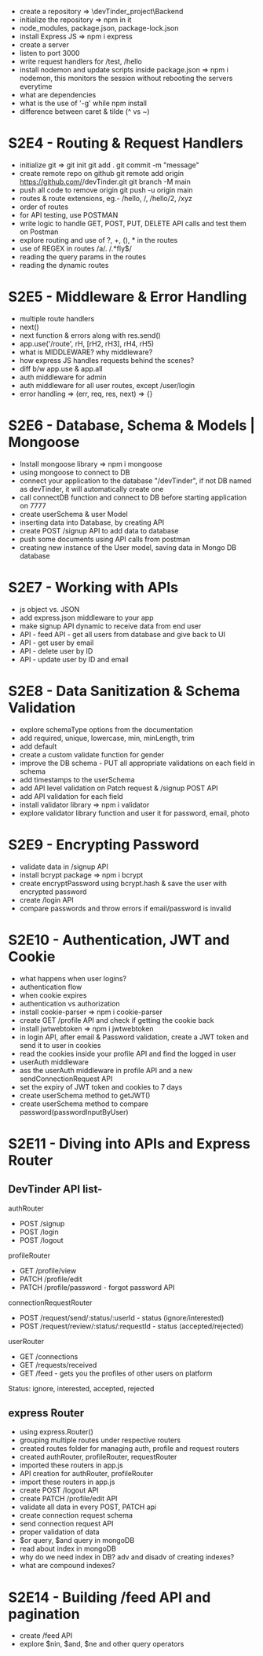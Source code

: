 - create a repository => \devTinder_project\Backend
- initialize the repository => npm in it
- node_modules, package.json, package-lock.json
- install Express JS => npm i express
- create a server
- listen to port 3000
- write request handlers for /test, /hello
- install nodemon and update scripts inside package.json => npm i nodemon, this monitors the session without rebooting the servers everytime
- what are dependencies
- what is the use of '-g' while npm install
- difference between caret & tilde (^ vs ~)

# S2E4 - Routing & Request Handlers

- initialize git =>
  git init
  git add .
  git commit -m "message"
- create remote repo on github
  git remote add origin https://github.com/<username>/devTinder.git
  git branch -M main
- push all code to remove origin
  git push -u origin main
- routes & route extensions, eg.- /hello, /, /hello/2, /xyz
- order of routes
- for API testing, use POSTMAN
- write logic to handle GET, POST, PUT, DELETE API calls and test them on Postman
- explore routing and use of ?, +, (), \* in the routes
- use of REGEX in routes /a/. /.\*fly$/
- reading the query params in the routes
- reading the dynamic routes

# S2E5 - Middleware & Error Handling

- multiple route handlers
- next()
- next function & errors along with res.send()
- app.use('/route', rH, [rH2, rH3], rH4, rH5)
- what is MIDDLEWARE? why middleware?
- how express JS handles requests behind the scenes?
- diff b/w app.use & app.all
- auth middleware for admin
- auth middleware for all user routes, except /user/login
- error handling => (err, req, res, next) => {}

# S2E6 - Database, Schema & Models | Mongoose

- Install mongoose library => npm i mongoose
- using mongoose to connect to DB
- connect your application to the database "<connection-url>/devTinder", if not DB named as devTinder, it will automatically create one
- call connectDB function and connect to DB before starting application on 7777
- create userSchema & user Model
- inserting data into Database, by creating API
- create POST /signup API to add data to database
- push some documents using API calls from postman
- creating new instance of the User model, saving data in Mongo DB database

# S2E7 - Working with APIs

- js object vs. JSON
- add express.json middleware to your app
- make signup API dynamic to receive data from end user
- API - feed API - get all users from database and give back to UI
- API - get user by email
- API - delete user by ID
- API - update user by ID and email

# S2E8 - Data Sanitization & Schema Validation

- explore schemaType options from the documentation
- add required, unique, lowercase, min, minLength, trim
- add default
- create a custom validate function for gender
- improve the DB schema - PUT all appropriate validations on each field in schema
- add timestamps to the userSchema
- add API level validation on Patch request & /signup POST API
- add API validation for each field
- install validator library => npm i validator
- explore validator library function and user it for password, email, photo

# S2E9 - Encrypting Password

- validate data in /signup API
- install bcrypt package => npm i bcrypt
- create encryptPassword using bcrypt.hash & save the user with encrypted password
- create /login API
- compare passwords and throw errors if email/password is invalid

# S2E10 - Authentication, JWT and Cookie

- what happens when user logins?
- authentication flow
- when cookie expires
- authentication vs authorization
- install cookie-parser => npm i cookie-parser
- create GET /profile API and check if getting the cookie back
- install jwtwebtoken => npm i jwtwebtoken
- in login API, after email & Password validation, create a JWT token and send it to user in cookies
- read the cookies inside your profile API and find the logged in user
- userAuth middleware
- ass the userAuth middleware in profile API and a new sendConnectionRequest API
- set the expiry of JWT token and cookies to 7 days
- create userSchema method to getJWT()
- create userSchema method to compare password(passwordInputByUser)

# S2E11 - Diving into APIs and Express Router

## DevTinder API list-

authRouter

- POST /signup
- POST /login
- POST /logout

profileRouter

- GET /profile/view
- PATCH /profile/edit
- PATCH /profile/password - forgot password API

connectionRequestRouter

- POST /request/send/:status/:userId - status (ignore/interested)
- POST /request/review/:status/:requestId - status (accepted/rejected)

userRouter

- GET /connections
- GET /requests/received
- GET /feed - gets you the profiles of other users on platform

Status: ignore, interested, accepted, rejected

## express Router

- using express.Router()
- grouping multiple routes under respective routers
- created routes folder for managing auth, profile and request routers
- created authRouter, profileRouter, requestRouter
- imported these routers in app.js
- API creation for authRouter, profileRouter
- import these routers in app.js
- create POST /logout API
- create PATCH /profile/edit API
- validate all data in every POST, PATCH api
- create connection request schema
- send connection request API
- proper validation of data
- $or query, $and query in mongoDB
- read about index in mongoDB
- why do we need index in DB? adv and disadv of creating indexes?
- what are compound indexes?

# S2E14 - Building /feed API and pagination

- create /feed API
- explore $nin, $and, $ne and other query operators
